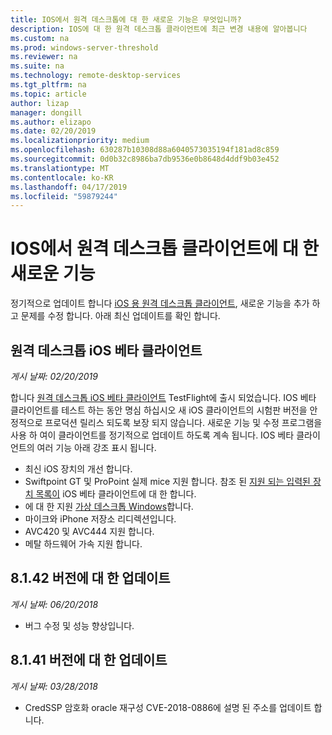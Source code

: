 ```yaml
---
title: IOS에서 원격 데스크톱에 대 한 새로운 기능은 무엇입니까?
description: IOS에 대 한 원격 데스크톱 클라이언트에 최근 변경 내용에 알아봅니다
ms.custom: na
ms.prod: windows-server-threshold
ms.reviewer: na
ms.suite: na
ms.technology: remote-desktop-services
ms.tgt_pltfrm: na
ms.topic: article
author: lizap
manager: dongill
ms.author: elizapo
ms.date: 02/20/2019
ms.localizationpriority: medium
ms.openlocfilehash: 630287b10308d88a6040573035194f181ad8c859
ms.sourcegitcommit: 0d0b32c8986ba7db9536e0b8648d4ddf9b03e452
ms.translationtype: MT
ms.contentlocale: ko-KR
ms.lasthandoff: 04/17/2019
ms.locfileid: "59879244"
---
```

# <a name="whats-new-for-the-remote-desktop-client-on-ios"></a>IOS에서 원격 데스크톱 클라이언트에 대 한 새로운 기능

정기적으로 업데이트 합니다 [iOS 용 원격 데스크톱 클라이언트](remote-desktop-ios.md), 새로운 기능을 추가 하 고 문제를 수정 합니다. 아래 최신 업데이트를 확인 합니다.

## <a name="remote-desktop-ios-beta-client"></a>원격 데스크톱 iOS 베타 클라이언트
*게시 날짜: 02/20/2019*

합니다 [원격 데스크톱 iOS 베타 클라이언트](remote-desktop-ios.md#download-the-remote-desktop-ios-beta-client) TestFlight에 출시 되었습니다. IOS 베타 클라이언트를 테스트 하는 동안 명심 하십시오 새 iOS 클라이언트의 시험판 버전을 안정적으로 프로덕션 릴리스 되도록 보장 되지 않습니다. 새로운 기능 및 수정 프로그램을 사용 하 여이 클라이언트를 정기적으로 업데이트 하도록 계속 됩니다. IOS 베타 클라이언트의 여러 기능 아래 강조 표시 됩니다.

- 최신 iOS 장치의 개선 합니다.
- Swiftpoint GT 및 ProPoint 실제 mice 지원 합니다. 참조 된 [지원 되는 입력된 장치 목록이](remote-desktop-ios.md#supported-input-devices) iOS 베타 클라이언트에 대 한 합니다.
- 에 대 한 지원 [가상 데스크톱 Windows](https://aka.ms/wvd)합니다.
- 마이크와 iPhone 저장소 리디렉션입니다.
- AVC420 및 AVC444 지원 합니다.
- 메탈 하드웨어 가속 지원 합니다.

## <a name="updates-for-version-8142"></a>8.1.42 버전에 대 한 업데이트
*게시 날짜: 06/20/2018*

- 버그 수정 및 성능 향상입니다.

## <a name="updates-for-version-8141"></a>8.1.41 버전에 대 한 업데이트
*게시 날짜: 03/28/2018*

- CredSSP 암호화 oracle 재구성 CVE-2018-0886에 설명 된 주소를 업데이트 합니다.
 
